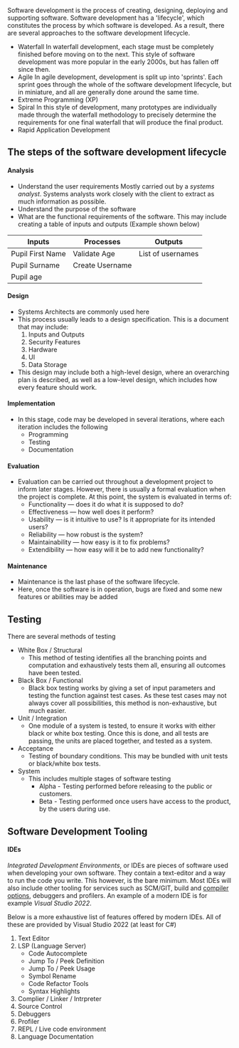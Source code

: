Software development is the process of creating, designing, deploying and supporting software. Software development has a 'lifecycle', which constitutes the  process by which software is developed. As a result, there are several approaches to the software development lifecycle.
-  Waterfall
	In waterfall development, each stage must be completely finished before moving on to the next. This style of software development was more popular in the early 2000s, but has fallen off since then.
- Agile
	In agile development, development is split up into 'sprints'. Each sprint goes through the whole of the software development lifecycle, but in miniature, and all are generally done around the same time.
- Extreme Programming (XP)
- Spiral
	In this style of development, many prototypes are individually made through the waterfall methodology to precisely determine the requirements for one final waterfall that will produce the final product.
- Rapid Application Development

## The steps of the software development lifecycle
#### Analysis
- Understand the user requirements
	Mostly carried out by a *systems analyst*. Systems analysts work closely with the client to extract as much information as possible.
- Understand the purpose of the software
- What are the functional requirements of the software.
	This may include creating a table of inputs and outputs (Example shown below)
	
| Inputs           | Processes       | Outputs           |
| ---------------- | --------------- | ----------------- |
| Pupil First Name | Validate Age    | List of usernames |
| Pupil Surname    | Create Username |                   |
| Pupil age        |                 |                   |
#### Design
- Systems Architects are commonly used here
- This process usually leads to a design specification. This is a document that may include:
	1. Inputs and Outputs
	2. Security Features
	3. Hardware
	4. UI
	5. Data Storage
- This design may include both a high-level design, where an overarching plan is described, as well as a low-level design, which includes how every feature should work.
#### Implementation
- In this stage, code may be developed in several iterations, where each iteration includes the following
	- Programming
	- Testing
	- Documentation
#### Evaluation
- Evaluation can be carried out throughout a development project to inform later stages. However, there is usually a formal evaluation when the project is complete. At this point, the system is evaluated in terms of:
	- Functionality — does it do what it is supposed to do?
	- Effectiveness — how well does it perform?
	- Usability — is it intuitive to use? Is it appropriate for its intended users?
	- Reliability — how robust is the system?
	- Maintainability — how easy is it to fix problems?
	- Extendibility — how easy will it be to add new functionality?
#### Maintenance
- Maintenance is the last phase of the software lifecycle.
- Here, once the software is in operation, bugs are fixed and some new features or abilities may be added

## Testing
There are several methods of testing
- White Box / Structural
	- This method of testing identifies all the branching points and computation and exhaustively tests them all, ensuring all outcomes have been tested.
- Black Box / Functional
	- Black box testing works by giving a set of input parameters and testing the function against test cases. As these test cases may not always cover all possibilities, this method is non-exhaustive, but much easier.
- Unit / Integration
	- One module of a system is tested, to ensure it works with either black or white box testing. Once this is done, and all tests are passing, the units are placed together, and tested as a system.
- Acceptance
	- Testing of boundary conditions. This may be bundled with unit tests or black/white box tests.
- System
	- This includes multiple stages of software testing
		- Alpha - Testing performed before releasing to the public or customers.
		- Beta - Testing performed once users have access to the product, by the users during use.

## Software Development Tooling
#### IDEs
*Integrated Development Environments*, or IDEs are pieces of software used when developing your own software. They contain a text-editor and a way to run the code you write. This however, is the bare minimum. Most IDEs will also include other tooling for services such as SCM/GIT, build and [compiler options](The%20Compilation%20Toolchain.md), debuggers and profilers. An example of a modern IDE is for example *Visual Studio 2022*.

Below is a more exhaustive list of features offered by modern IDEs. All of these are provided by Visual Studio 2022 (at least for C#)
1. Text Editor
2. LSP (Language Server)
	- Code Autocomplete
	- Jump To / Peek Definition
	- Jump To / Peek Usage
	- Symbol Rename
	- Code Refactor Tools
	- Syntax Highlights
3. Complier / Linker / Intrpreter
4. Source Control
5. Debuggers
6. Profiler
7. REPL / Live code environment
8. Language Documentation